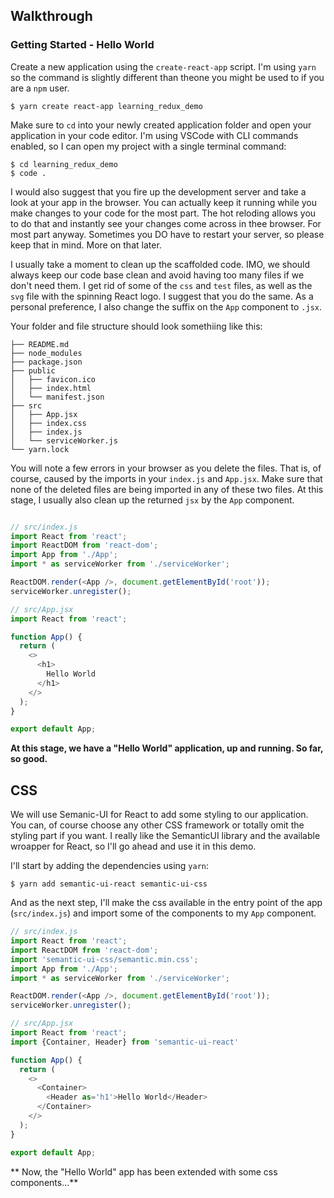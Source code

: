 ## Walkthrough

### Getting Started - Hello World

Create a new application using the `create-react-app` script. I'm using `yarn` so the command is slightly different than theone you might be used to if you are a `npm` user.

```
$ yarn create react-app learning_redux_demo
```

Make sure to `cd` into your newly created application folder and open your application in your code editor. I'm using VSCode with CLI commands enabled, so I can open my project with a single terminal command:

```
$ cd learning_redux_demo
$ code .
```

I would also suggest that you fire up the development server and take a look at your app in the browser. You can actually keep it running while you make changes to your code for the most part. The hot reloding allows you to do that and instantly see your changes come across in thee browser. For most part anyway. Sometimes you DO have to restart your server, so please keep that in mind. More on that later.

I usually take a moment to clean up the scaffolded code. IMO, we should always keep our code base clean and avoid having too many files if we don't need them. I get rid of some of the `css` and `test` files, as well as the `svg` file with the spinning React logo. I suggest that you do the same. As a personal preference, I also change the suffix on the `App` component to `.jsx`. 

Your folder and file structure should look somethiing like this:

```
├── README.md
├── node_modules
├── package.json
├── public
│   ├── favicon.ico
│   ├── index.html
│   └── manifest.json
├── src
│   ├── App.jsx
│   ├── index.css
│   ├── index.js
│   └── serviceWorker.js
└── yarn.lock
```
You will note a few errors in your browser as you delete the files. That is, of course, caused by the imports in your `index.js` and `App.jsx`. Make sure that none of the deleted files are being imported in any of these two files. At this stage, I usually also clean up the returned `jsx` by the `App` component.

```javascript

// src/index.js
import React from 'react';
import ReactDOM from 'react-dom';
import App from './App';
import * as serviceWorker from './serviceWorker';

ReactDOM.render(<App />, document.getElementById('root'));
serviceWorker.unregister();
```

```javascript
// src/App.jsx
import React from 'react';

function App() {
  return (
    <>
      <h1>
        Hello World
      </h1>
    </>
  );
}

export default App;
```

**At this stage, we have a "Hello World" application, up and running. So far, so good.**

## CSS
We will use Semanic-UI for React to add some styling to our application. You can, of course choose any other CSS framework or totally omit the styling part if you want. I really like the SemanticUI library and the available wroapper for React, so I'll go ahead and use it in this demo.

I'll start by adding the dependencies  using `yarn`:

```
$ yarn add semantic-ui-react semantic-ui-css
```

And as the next step, I'll make the css available in the entry point of the app (`src/index.js`) and import some of the components to my `App` component.

```javascript
// src/index.js
import React from 'react';
import ReactDOM from 'react-dom';
import 'semantic-ui-css/semantic.min.css';
import App from './App';
import * as serviceWorker from './serviceWorker';

ReactDOM.render(<App />, document.getElementById('root'));
serviceWorker.unregister();
```

```javascript
// src/App.jsx
import React from 'react';
import {Container, Header} from 'semantic-ui-react'

function App() {
  return (
    <>
      <Container>
        <Header as='h1'>Hello World</Header>
      </Container>
    </>
  );
}

export default App;
```

** Now, the "Hello World" app has been extended with some css components...**




